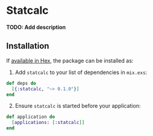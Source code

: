 # Statcalc

**TODO: Add description**

## Installation

If [available in Hex](https://hex.pm/docs/publish), the package can be installed as:

1. Add `statcalc` to your list of dependencies in `mix.exs`:

```elixir
def deps do
  [{:statcalc, "~> 0.1.0"}]
end
```

2. Ensure `statcalc` is started before your application:

```elixir
def application do
  [applications: [:statcalc]]
end
```

